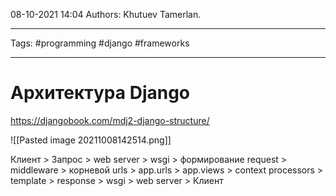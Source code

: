  08-10-2021
14:04
Authors: Khutuev Tamerlan.
***
Tags: #programming #django #frameworks 
***
# Архитектура Django 
https://djangobook.com/mdj2-django-structure/

![[Pasted image 20211008142514.png]]

Клиент > Запрос > web server > wsgi > формирование request > middleware > корневой urls > app.urls > app.views > context processors > template > response > wsgi > web server > Клиент


